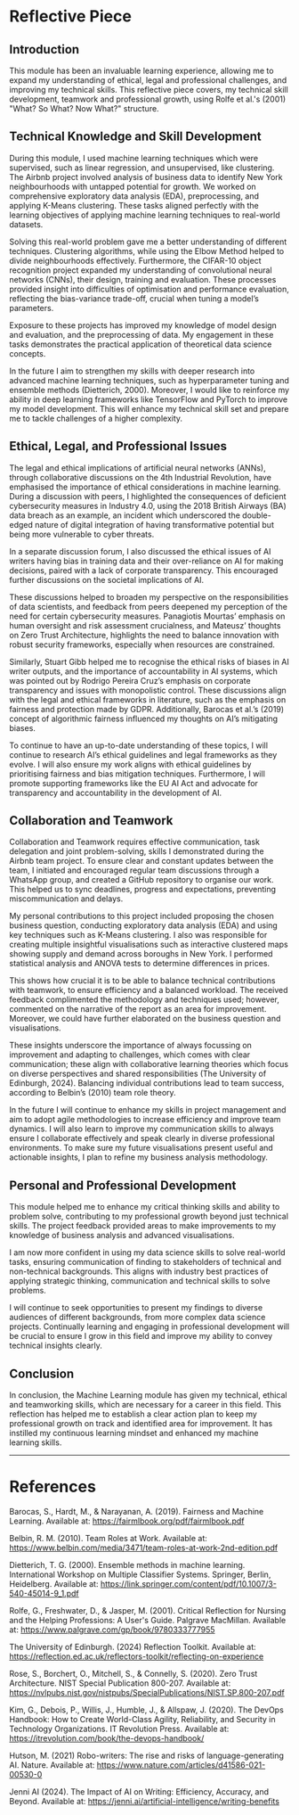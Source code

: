 # Reflective Piece

## Introduction

This module has been an invaluable learning experience, allowing me to expand my understanding of ethical, legal and professional challenges, and improving my technical skills. This reflective piece covers, my technical skill development, teamwork and professional growth, using Rolfe et al.'s (2001) "What? So What? Now What?" structure.

## Technical Knowledge and Skill Development

During this module, I used machine learning techniques which were supervised, such as linear regression, and unsupervised, like clustering. The Airbnb project involved analysis of business data to identify New York neighbourhoods with untapped potential for growth. We worked on comprehensive exploratory data analysis (EDA), preprocessing, and applying K-Means clustering. These tasks aligned perfectly with the learning objectives of applying machine learning techniques to real-world datasets.

Solving this real-world problem gave me a better understanding of different techniques. Clustering algorithms, while using the Elbow Method helped to divide neighbourhoods effectively. Furthermore, the CIFAR-10 object recognition project expanded my understanding of convolutional neural networks (CNNs), their design, training and evaluation. These processes provided insight into difficulties of optimisation and performance evaluation, reflecting the bias-variance trade-off, crucial when tuning a model’s parameters.

Exposure to these projects has improved my knowledge of model design and evaluation, and the preprocessing of data. My engagement in these tasks demonstrates the practical application of theoretical data science concepts.

In the future I aim to strengthen my skills with deeper research into advanced machine learning techniques, such as hyperparameter tuning and ensemble methods (Dietterich, 2000). Moreover, I would like to reinforce my ability in deep learning frameworks like TensorFlow and PyTorch to improve my model development. This will enhance my technical skill set and prepare me to tackle challenges of a higher complexity.

## Ethical, Legal, and Professional Issues

The legal and ethical implications of artificial neural networks (ANNs), through collaborative discussions on the 4th Industrial Revolution, have emphasised the importance of ethical considerations in machine learning. During a discussion with peers, I highlighted the consequences of deficient cybersecurity measures in Industry 4.0, using the 2018 British Airways (BA) data breach as an example, an incident which underscored the double-edged nature of digital integration of having transformative potential but being more vulnerable to cyber threats.

In a separate discussion forum, I also discussed the ethical issues of AI writers having bias in training data and their over-reliance on AI for making decisions, paired with a lack of corporate transparency. This encouraged further discussions on the societal implications of AI.

These discussions helped to broaden my perspective on the responsibilities of data scientists, and feedback from peers deepened my perception of the need for certain cybersecurity measures. Panagiotis Mourtas’ emphasis on human oversight and risk assessment crucialness, and Mateusz’ thoughts on Zero Trust Architecture, highlights the need to balance innovation with robust security frameworks, especially when resources are constrained.

Similarly, Stuart Gibb helped me to recognise the ethical risks of biases in AI writer outputs, and the importance of accountability in AI systems, which was pointed out by Rodrigo Pereira Cruz’s emphasis on corporate transparency and issues with monopolistic control. These discussions align with the legal and ethical frameworks in literature, such as the emphasis on fairness and protection made by GDPR. Additionally, Barocas et al.’s (2019) concept of algorithmic fairness influenced my thoughts on AI’s mitigating biases.

To continue to have an up-to-date understanding of these topics, I will continue to research AI’s ethical guidelines and legal frameworks as they evolve. I will also ensure my work aligns with ethical guidelines by prioritising fairness and bias mitigation techniques. Furthermore, I will promote supporting frameworks like the EU AI Act and advocate for transparency and accountability in the development of AI.

## Collaboration and Teamwork

Collaboration and Teamwork requires effective communication, task delegation and joint problem-solving, skills I demonstrated during the Airbnb team project. To ensure clear and constant updates between the team, I initiated and encouraged regular team discussions through a WhatsApp group, and created a GitHub repository to organise our work. This helped us to sync deadlines, progress and expectations, preventing miscommunication and delays.

My personal contributions to this project included proposing the chosen business question, conducting exploratory data analysis (EDA) and using key techniques such as K-Means clustering. I also was responsible for creating multiple insightful visualisations such as interactive clustered maps showing supply and demand across boroughs in New York. I performed statistical analysis and ANOVA tests to determine differences in prices.

This shows how crucial it is to be able to balance technical contributions with teamwork, to ensure efficiency and a balanced workload. The received feedback complimented the methodology and techniques used; however, commented on the narrative of the report as an area for improvement. Moreover, we could have further elaborated on the business question and visualisations.

These insights underscore the importance of always focussing on improvement and adapting to challenges, which comes with clear communication; these align with collaborative learning theories which focus on diverse perspectives and shared responsibilities (The University of Edinburgh, 2024). Balancing individual contributions lead to team success, according to Belbin’s (2010) team role theory.

In the future I will continue to enhance my skills in project management and aim to adopt agile methodologies to increase efficiency and improve team dynamics. I will also learn to improve my communication skills to always ensure I collaborate effectively and speak clearly in diverse professional environments. To make sure my future visualisations present useful and actionable insights, I plan to refine my business analysis methodology.

## Personal and Professional Development

This module helped me to enhance my critical thinking skills and ability to problem solve, contributing to my professional growth beyond just technical skills. The project feedback provided areas to make improvements to my knowledge of business analysis and advanced visualisations.

I am now more confident in using my data science skills to solve real-world tasks, ensuring communication of finding to stakeholders of technical and non-technical backgrounds. This aligns with industry best practices of applying strategic thinking, communication and technical skills to solve problems.

I will continue to seek opportunities to present my findings to diverse audiences of different backgrounds, from more complex data science projects. Continually learning and engaging in professional development will be crucial to ensure I grow in this field and improve my ability to convey technical insights clearly.

## Conclusion

In conclusion, the Machine Learning module has given my technical, ethical and teamworking skills, which are necessary for a career in this field. This reflection has helped me to establish a clear action plan to keep my professional growth on track and identified area for improvement. It has instilled my continuous learning mindset and enhanced my machine learning skills.

---

# References

Barocas, S., Hardt, M., & Narayanan, A. (2019). Fairness and Machine Learning. Available at: https://fairmlbook.org/pdf/fairmlbook.pdf

Belbin, R. M. (2010). Team Roles at Work. Available at: https://www.belbin.com/media/3471/team-roles-at-work-2nd-edition.pdf

Dietterich, T. G. (2000). Ensemble methods in machine learning. International Workshop on Multiple Classifier Systems. Springer, Berlin, Heidelberg. Available at: https://link.springer.com/content/pdf/10.1007/3-540-45014-9_1.pdf

Rolfe, G., Freshwater, D., & Jasper, M. (2001). Critical Reflection for Nursing and the Helping Professions: A User's Guide. Palgrave MacMillan. Available at: https://www.palgrave.com/gp/book/9780333777955

The University of Edinburgh. (2024) Reflection Toolkit. Available at: https://reflection.ed.ac.uk/reflectors-toolkit/reflecting-on-experience

Rose, S., Borchert, O., Mitchell, S., & Connelly, S. (2020). Zero Trust Architecture. NIST Special Publication 800-207. Available at: https://nvlpubs.nist.gov/nistpubs/SpecialPublications/NIST.SP.800-207.pdf

Kim, G., Debois, P., Willis, J., Humble, J., & Allspaw, J. (2020). The DevOps Handbook: How to Create World-Class Agility, Reliability, and Security in Technology Organizations. IT Revolution Press. Available at: https://itrevolution.com/book/the-devops-handbook/

Hutson, M. (2021) Robo-writers: The rise and risks of language-generating AI. Nature. Available at: https://www.nature.com/articles/d41586-021-00530-0

Jenni AI (2024). The Impact of AI on Writing: Efficiency, Accuracy, and Beyond. Available at: https://jenni.ai/artificial-intelligence/writing-benefits
